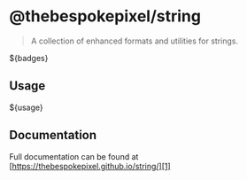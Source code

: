 # @thebespokepixel/string

> A collection of enhanced formats and utilities for strings.

${badges}

## Usage
${usage}

## Documentation
Full documentation can be found at [https://thebespokepixel.github.io/string/][1]

[1]: https://thebespokepixel.github.io/string/
